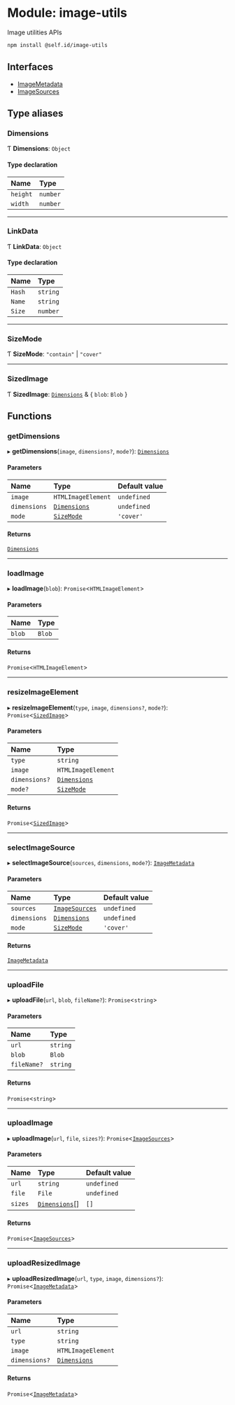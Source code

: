 # Module: image-utils

Image utilities APIs

```sh
npm install @self.id/image-utils
```

## Interfaces

- [ImageMetadata](../interfaces/image_utils.ImageMetadata.md)
- [ImageSources](../interfaces/image_utils.ImageSources.md)

## Type aliases

### Dimensions

Ƭ **Dimensions**: `Object`

#### Type declaration

| Name | Type |
| :------ | :------ |
| `height` | `number` |
| `width` | `number` |

___

### LinkData

Ƭ **LinkData**: `Object`

#### Type declaration

| Name | Type |
| :------ | :------ |
| `Hash` | `string` |
| `Name` | `string` |
| `Size` | `number` |

___

### SizeMode

Ƭ **SizeMode**: ``"contain"`` \| ``"cover"``

___

### SizedImage

Ƭ **SizedImage**: [`Dimensions`](image_utils.md#dimensions) & { `blob`: `Blob`  }

## Functions

### getDimensions

▸ **getDimensions**(`image`, `dimensions?`, `mode?`): [`Dimensions`](image_utils.md#dimensions)

#### Parameters

| Name | Type | Default value |
| :------ | :------ | :------ |
| `image` | `HTMLImageElement` | `undefined` |
| `dimensions` | [`Dimensions`](image_utils.md#dimensions) | `undefined` |
| `mode` | [`SizeMode`](image_utils.md#sizemode) | `'cover'` |

#### Returns

[`Dimensions`](image_utils.md#dimensions)

___

### loadImage

▸ **loadImage**(`blob`): `Promise`<`HTMLImageElement`\>

#### Parameters

| Name | Type |
| :------ | :------ |
| `blob` | `Blob` |

#### Returns

`Promise`<`HTMLImageElement`\>

___

### resizeImageElement

▸ **resizeImageElement**(`type`, `image`, `dimensions?`, `mode?`): `Promise`<[`SizedImage`](image_utils.md#sizedimage)\>

#### Parameters

| Name | Type |
| :------ | :------ |
| `type` | `string` |
| `image` | `HTMLImageElement` |
| `dimensions?` | [`Dimensions`](image_utils.md#dimensions) |
| `mode?` | [`SizeMode`](image_utils.md#sizemode) |

#### Returns

`Promise`<[`SizedImage`](image_utils.md#sizedimage)\>

___

### selectImageSource

▸ **selectImageSource**(`sources`, `dimensions`, `mode?`): [`ImageMetadata`](../interfaces/image_utils.ImageMetadata.md)

#### Parameters

| Name | Type | Default value |
| :------ | :------ | :------ |
| `sources` | [`ImageSources`](../interfaces/image_utils.ImageSources.md) | `undefined` |
| `dimensions` | [`Dimensions`](image_utils.md#dimensions) | `undefined` |
| `mode` | [`SizeMode`](image_utils.md#sizemode) | `'cover'` |

#### Returns

[`ImageMetadata`](../interfaces/image_utils.ImageMetadata.md)

___

### uploadFile

▸ **uploadFile**(`url`, `blob`, `fileName?`): `Promise`<`string`\>

#### Parameters

| Name | Type |
| :------ | :------ |
| `url` | `string` |
| `blob` | `Blob` |
| `fileName?` | `string` |

#### Returns

`Promise`<`string`\>

___

### uploadImage

▸ **uploadImage**(`url`, `file`, `sizes?`): `Promise`<[`ImageSources`](../interfaces/image_utils.ImageSources.md)\>

#### Parameters

| Name | Type | Default value |
| :------ | :------ | :------ |
| `url` | `string` | `undefined` |
| `file` | `File` | `undefined` |
| `sizes` | [`Dimensions`](image_utils.md#dimensions)[] | `[]` |

#### Returns

`Promise`<[`ImageSources`](../interfaces/image_utils.ImageSources.md)\>

___

### uploadResizedImage

▸ **uploadResizedImage**(`url`, `type`, `image`, `dimensions?`): `Promise`<[`ImageMetadata`](../interfaces/image_utils.ImageMetadata.md)\>

#### Parameters

| Name | Type |
| :------ | :------ |
| `url` | `string` |
| `type` | `string` |
| `image` | `HTMLImageElement` |
| `dimensions?` | [`Dimensions`](image_utils.md#dimensions) |

#### Returns

`Promise`<[`ImageMetadata`](../interfaces/image_utils.ImageMetadata.md)\>
